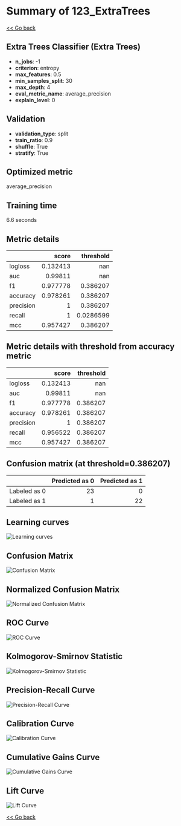 # Summary of 123_ExtraTrees

[<< Go back](../README.md)


## Extra Trees Classifier (Extra Trees)
- **n_jobs**: -1
- **criterion**: entropy
- **max_features**: 0.5
- **min_samples_split**: 30
- **max_depth**: 4
- **eval_metric_name**: average_precision
- **explain_level**: 0

## Validation
 - **validation_type**: split
 - **train_ratio**: 0.9
 - **shuffle**: True
 - **stratify**: True

## Optimized metric
average_precision

## Training time

6.6 seconds

## Metric details
|           |    score |   threshold |
|:----------|---------:|------------:|
| logloss   | 0.132413 | nan         |
| auc       | 0.99811  | nan         |
| f1        | 0.977778 |   0.386207  |
| accuracy  | 0.978261 |   0.386207  |
| precision | 1        |   0.386207  |
| recall    | 1        |   0.0286599 |
| mcc       | 0.957427 |   0.386207  |


## Metric details with threshold from accuracy metric
|           |    score |   threshold |
|:----------|---------:|------------:|
| logloss   | 0.132413 |  nan        |
| auc       | 0.99811  |  nan        |
| f1        | 0.977778 |    0.386207 |
| accuracy  | 0.978261 |    0.386207 |
| precision | 1        |    0.386207 |
| recall    | 0.956522 |    0.386207 |
| mcc       | 0.957427 |    0.386207 |


## Confusion matrix (at threshold=0.386207)
|              |   Predicted as 0 |   Predicted as 1 |
|:-------------|-----------------:|-----------------:|
| Labeled as 0 |               23 |                0 |
| Labeled as 1 |                1 |               22 |

## Learning curves
![Learning curves](learning_curves.png)
## Confusion Matrix

![Confusion Matrix](confusion_matrix.png)


## Normalized Confusion Matrix

![Normalized Confusion Matrix](confusion_matrix_normalized.png)


## ROC Curve

![ROC Curve](roc_curve.png)


## Kolmogorov-Smirnov Statistic

![Kolmogorov-Smirnov Statistic](ks_statistic.png)


## Precision-Recall Curve

![Precision-Recall Curve](precision_recall_curve.png)


## Calibration Curve

![Calibration Curve](calibration_curve_curve.png)


## Cumulative Gains Curve

![Cumulative Gains Curve](cumulative_gains_curve.png)


## Lift Curve

![Lift Curve](lift_curve.png)



[<< Go back](../README.md)
